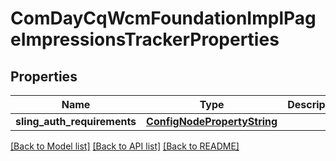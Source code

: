# ComDayCqWcmFoundationImplPageImpressionsTrackerProperties

## Properties
Name | Type | Description | Notes
------------ | ------------- | ------------- | -------------
**sling_auth_requirements** | [**ConfigNodePropertyString**](ConfigNodePropertyString.md) |  | [optional] 

[[Back to Model list]](../README.md#documentation-for-models) [[Back to API list]](../README.md#documentation-for-api-endpoints) [[Back to README]](../README.md)


